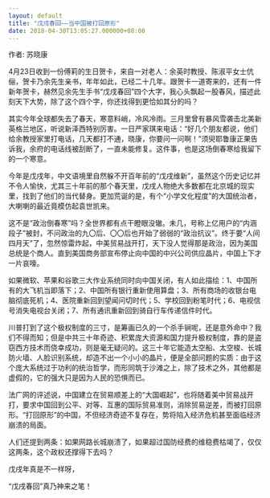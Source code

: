 ```yaml
---
layout: default
title: "戊戌春回——当中国被打回原形"
date: 2018-04-30T13:05:27.000000+08:00
---
```


作者: 苏晓康

4月23日收到一份傅莉的生日贺卡，来自一对老人：余英时教授、陈淑平女士伉俪，贺卡乃余先生亲书，年年如此，已经二十几年。跟贺卡一道寄来的，还有一件新年贺卡，赫然见余先生手书“戊戌春回”四个大字，我心头飘起一股春风，描述此刻天下大势，除了这个四个字，你还找得到更恰如其分的吗？

其实今年全球都失去了春天，寒意料峭，冷风冷雨。三月里曾有暴风雪袭击北美新英格兰地区，听说新泽西特别厉害。一日严家琪来电话：“好几个朋友都说，他们给余教授家里打电话，几天都打不通，晓康，你要问一问啊！”须臾耶鲁康正果告诉我，余府的电话线被刮断了，一直未能修复。这件事，也是这场倒春寒给我留下的一个寒意。

今年是戊戌年，中文语境里自然躲不开百年前的“戊戌维新”，虽然这个历史记忆并不令人愉快，尤其三十年前的那个春天里，戊戌人物绝大多数都在北京城的现实里，找到了他们的当代替身。更加荒诞的是，有个“小学文化程度”的大国统治者，大喇喇的最近竟模仿起袁世凯来。

这不是“政治倒春寒”吗？全世界都有点干瞪眼没辙。未几，号称上亿用户的“内涵段子”被封，不问政治的九〇后、〇〇后也开始了弱弱的“政治抗议”。终于要“人间四月天”了，忽然惊雷炸起，中美贸易战开打，天下没人觉得那是政治，因为美国总统是个商人。直到美国商务部宣布停止向中国的中兴公司供应晶片，中国上下才一片哀嚎。

如果微软、苹果和谷歌三大作业系统同时向中国关闭，有人如此描绘：1、中国所有的大飞机当即落下；2、中国所有银行重新使用算盘；3、所有商场的收银台电脑彻底死机；4、医院重新回到望闻问切时代；5、学校回到粉笔时代；6、电视信号消失电视台关闭；7、所有通讯重新回到骑自行车传递信件时代。

川普打到了这个极权制度的三寸，是筹画已久的一个杀手锏呢，还是意外命中？我们不得而知；但是中共三十年奇迹、积累庞大资源和国力提升极权制度，靠的是盗窃西方技术而侥幸成功，则是毫无疑问的。这三十年它能造太空船、太空梭、长城防火墙、人脸识别系统，却造不出一个小小的晶片，便是全部问题的实质：由于这个庞大系统过于功利的统治哲学，而形同筑于沙滩之上，除了技术之外，其他都是虚假的，它的强大只是因为人民的恐惧而已。

法广网的评述说，中国建立在贸易顺差上的“大国崛起”，也将随着美中贸易战开打，要求中国回到公平、对等、互惠的国际贸易准则，消除贸易逆差，而被打回原形。“打回原形”的中国，不但经济奇迹不复存在，势将陷入经济危机甚至面临经济崩溃的局面。

人们还提到两条：如果网路长城崩溃了，如果超过国防经费的维稳费枯竭了，仅仅这两条，这个政权还撑得下去吗？

戊戌年真是不一样呀，

“戊戌春回”真乃神来之笔！

